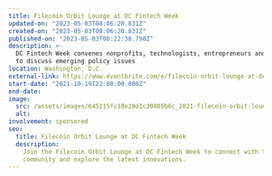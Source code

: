 ```yaml
---
title: Filecoin Orbit Lounge at DC Fintech Week
updated-on: "2023-05-03T08:06:20.831Z"
created-on: "2023-05-03T08:06:20.831Z"
published-on: "2023-05-03T08:22:38.798Z"
description: >-
  DC Fintech Week convenes nonprofits, technologists, entrepreneurs and regulators
  to discuss emerging policy issues
location: Washington, D.C.
external-link: https://www.eventbrite.com/e/filecoin-orbit-lounge-at-dc-fintech-week-tickets-182039955407
start-date: "2021-10-19T22:00:00.000Z"
end-date:
image:
  src: /assets/images/645215fc18e20d1c30805b6c_2021-filecoin-orbit-lounge-event.png
  alt:
involvement: sponsored
seo:
  title: Filecoin Orbit Lounge at DC Fintech Week
  description:
    Join the Filecoin Orbit Lounge at DC Fintech Week to connect with the
    community and explore the latest innovations.
---
```


